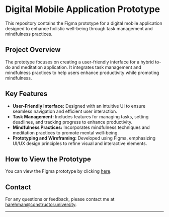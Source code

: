 # Digital Mobile Application Prototype

This repository contains the Figma prototype for a digital mobile application designed to enhance holistic well-being through task management and mindfulness practices.

## Project Overview

The prototype focuses on creating a user-friendly interface for a hybrid to-do and meditation application. It integrates task management and mindfulness practices to help users enhance productivity while promoting mindfulness.

## Key Features

- **User-Friendly Interface:** Designed with an intuitive UI to ensure seamless navigation and efficient user interaction.
- **Task Management:** Includes features for managing tasks, setting deadlines, and tracking progress to enhance productivity.
- **Mindfulness Practices:** Incorporates mindfulness techniques and meditation practices to promote mental well-being.
- **Prototyping and Wireframing:** Developed using Figma, emphasizing UI/UX design principles to refine visual and interactive elements.

## How to View the Prototype

You can view the Figma prototype by clicking [here](https://www.figma.com/proto/vYLt9ggroBIksVNwxRHAh1/ToDo-and-meditation-app?type=design&node-id=1-3&scaling=scale-down&page-id=0%3A1&starting-point-node-id=1%3A3).

## Contact

For any questions or feedback, please contact me at [harehman@constructor.university](mailto:harehman@constructor.university).

---
